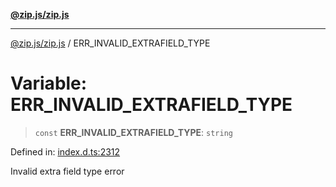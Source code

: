 [**@zip.js/zip.js**](../README.md)

***

[@zip.js/zip.js](../globals.md) / ERR\_INVALID\_EXTRAFIELD\_TYPE

# Variable: ERR\_INVALID\_EXTRAFIELD\_TYPE

> `const` **ERR\_INVALID\_EXTRAFIELD\_TYPE**: `string`

Defined in: [index.d.ts:2312](https://github.com/gildas-lormeau/zip.js/blob/cd8507443514e12617ac25921566eb3131bcdbff/index.d.ts#L2312)

Invalid extra field type error
